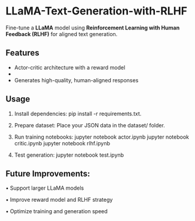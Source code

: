 # LLaMA-Text-Generation-with-RLHF

Fine-tune a **LLaMA** model using **Reinforcement Learning with Human Feedback (RLHF)** for aligned text generation.

## Features

- Actor-critic architecture with a reward model
- 
- Generates high-quality, human-aligned responses  

## Usage

1. Install dependencies: pip install -r requirements.txt.

2. Prepare dataset: Place your JSON data in the dataset/ folder.

3. Run training notebooks:
jupyter notebook actor.ipynb
jupyter notebook critic.ipynb
jupyter notebook rlhf.ipynb

4. Test generation: jupyter notebook test.ipynb

## Future Improvements:

• Support larger LLaMA models

• Improve reward model and RLHF strategy

• Optimize training and generation speed
